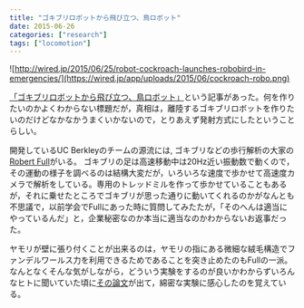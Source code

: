 ```yaml
---
title: "ゴキブリロボットから飛び立つ、鳥ロボット"
date: 2015-06-26
categories: ["research"]
tags: ["locomotion"]
---
```


![http://wired.jp/2015/06/25/robot-cockroach-launches-robobird-in-emergencies/](https://wired.jp/app/uploads/2015/06/cockroach-robo.png)

[「ゴキブリロボットから飛び立つ、鳥ロボット」](http://wired.jp/2015/06/25/robot-cockroach-launches-robobird-in-emergencies/)という記事があった。何を作りたいのかよくわからない標題だが，真相は，離陸するゴキブリロボットを作りたいのだけどなかなかうまくいかないので，とりあえず発射方式にしたということらしい。

<!--more-->


開発しているUC Berkleyのチームの源流には, ゴキブリなどの歩行解析の大家の[Robert Full](https://ib.berkeley.edu/people/faculty/fullr)がいる。
ゴキブリの足は高速移動中は20Hz近い振動数で動くので，その運動の様子を調べるのは結構大変だが，いろいろな速度で歩かせて高速度カメラで解析をしている。専用のトレッドミルを作って歩かせていることもあるが，それに乗せたところでゴキブリが思った通りに動いてくれるのかがなんとも不思議で，以前学会でFullにあった時に質問してみたたが，「そのへんは適当にやっているんだ」と，企業秘密なのか本当に適当なのかわからないお返事だった。

ヤモリが壁に張り付くことが出来るのは，ヤモリの指にある微細な絨毛構造でファンデルワールス力を利用できるためであることを突き止めたのもFullの一派。
なんとなくそんな気がしながら，どういう実験をするのが良いかわからずいろんなヒトに聞いていた頃に[その論文](http://www.pnas.org/content/99/19/12252.short)が出て，綿密な実験に感心したのを覚えている。
